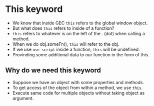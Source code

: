 # This keyword

- We know that inside GEC `this` refers to the global window object.
- But what does `this` refers to inside of a function?
- `this` refers to whatever is on the left of the . (dot) when calling a method.
- When we do obj.someFn(), `this` will refer to the obj.
- If we use `use script` inside a function, `this` will be undefined.
- Provinding some additional data to our function in the form of this.


## Why do we need this keyword

 - Suppose we have an object with some properties and methods.
 - To get access of the object from within a method, we use `this`.
 - Execute same code for multiple objects without taking object as argument.
